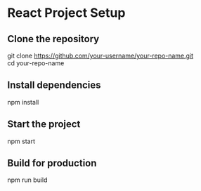 # React Project Setup

## Clone the repository

git clone https://github.com/your-username/your-repo-name.git  
cd your-repo-name

## Install dependencies

npm install

## Start the project

npm start

## Build for production

npm run build
